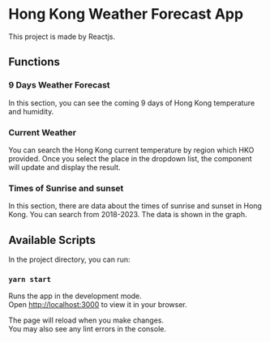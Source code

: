 # Hong Kong Weather Forecast App

This project is made by Reactjs.

## Functions

### 9 Days Weather Forecast 

In this section, you can see the coming 9 days of Hong Kong temperature and humidity.

### Current Weather

You can search the Hong Kong current temperature by region which HKO provided.
Once you select the place in the dropdown list, the component will update and display the result.

### Times of Sunrise and sunset

In this section, there are data about the times of sunrise and sunset in Hong Kong.
You can search from 2018-2023. The data is shown in the graph.

## Available Scripts

In the project directory, you can run:

### `yarn start`

Runs the app in the development mode.\
Open [http://localhost:3000](http://localhost:3000) to view it in your browser.

The page will reload when you make changes.\
You may also see any lint errors in the console.
